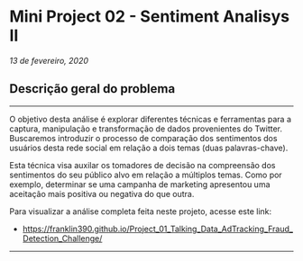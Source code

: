 # **Mini Project 02 - Sentiment Analisys II**

*13 de fevereiro, 2020*

## **Descrição geral do problema**

---

O objetivo desta análise é explorar diferentes técnicas e ferramentas para a captura, manipulação e transformação de dados provenientes do Twitter. Buscaremos introduzir o processo de comparação dos sentimentos dos usuários desta rede social em relação a dois temas (duas palavras-chave).

Esta técnica visa auxilar os tomadores de decisão na compreensão dos sentimentos do seu público alvo em relação a múltiplos temas. Como por exemplo, determinar se uma campanha de marketing apresentou uma aceitação mais positiva ou negativa do que outra.

Para visualizar a análise completa feita neste projeto, acesse este link:

* https://franklin390.github.io/Project_01_Talking_Data_AdTracking_Fraud_Detection_Challenge/

---
